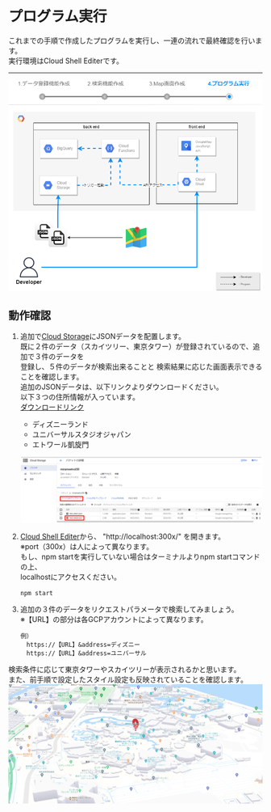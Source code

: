 # プログラム実行  
これまでの手順で作成したプログラムを実行し、一連の流れで最終確認を行います。  
実行環境はCloud Shell Editerです。  

----
 
![](img/mirameetvol30.drawio_4.png) 
  
## 動作確認
1. 追加で[Cloud Storage](https://console.cloud.google.com/storage/browser)にJSONデータを配置します。  
既に２件のデータ（スカイツリー、東京タワー）が登録されているので、追加で３件のデータを  
登録し、５件のデータが検索出来ることと  検索結果に応じた画面表示できることを確認します。  
追加のJSONデータは、以下リンクよりダウンロードください。   
以下３つの住所情報が入っています。  
[ダウンロードリンク](https://drive.google.com/file/d/1X8QXCKnN_sWgWR83a_F7JPSo9FXAedN6/view?usp=sharing)    
   - ディズニーランド
   - ユニバーサルスタジオジャパン
   - エトワール凱旋門

    ![](img/section5-1.png)   

1. [Cloud Shell Editer](https://console.cloud.google.com/cloudshelleditor)から、 "http://localhost:300x/" を開きます。  
※port（300x）は人によって異なります。  
もし、npm startを実行していない場合はターミナルよりnpm startコマンドの上、  
localhostにアクセスください。  
    ```
    npm start
    ```

3. 追加の３件のデータをリクエストパラメータで検索してみましょう。  
※【URL】の部分は各GCPアカウントによって異なります。  
    ```
    例）
    　https://【URL】&address=ディズニー
    　https://【URL】&address=ユニバーサル
    ```  
検索条件に応じて東京タワーやスカイツリーが表示されるかと思います。  
また、前手順で設定したスタイル設定も反映されていることを確認します。  
    ![](img/section5-2.png)   
